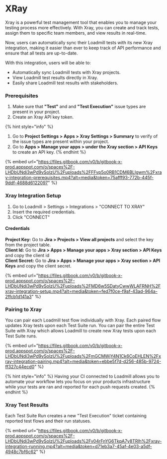 # XRay

Xray is a powerful test management tool that enables you to manage your testing process more effectively. With Xray, you can create and track tests, assign them to specific team members, and view results in real-time.&#x20;

Now, users can automatically sync their Loadmill tests with its new Xray integration, making it easier than ever to keep track of API performance and ensure that all tests are up-to-date.

With this integration, users will be able to:

* Automatically sync Loadmill tests with Xray projects.
* View Loadmill test results directly in Xray.
* Easily share Loadmill test results with stakeholders.

### Prerequisites

1. Make sure that **"Test"** and and **"Test Execution"** issue types are present in your project.
2. Create an Xray API key token.

{% hint style="info" %}
1. Go to **Project Settings > Apps > Xray Settings > Summary** to verify of the issue types are present within your project.
2. Go to **Apps > Manage your apps > under the Xray section > API Keys** to create an API key.
{% endhint %}

{% embed url="https://files.gitbook.com/v0/b/gitbook-x-prod.appspot.com/o/spaces%2F-LHDbUNdi3wPd9vSolzU%2Fuploads%2FFFvp5o0RB1CDM6BLlgwm%2Fxray-integration-prerequisites.mp4?alt=media&token=75afff93-772b-445f-9ddf-4688d6122097" %}

### Xray Integration Setup

1. Go to Loadmill > Settings > Integrations > "CONNECT TO XRAY"
2. Insert the required credentials.
3. Click "CONNECT"

#### Credentials

**Project Key:** Go to **Jira > Projects > View all projects** and select the key from the project table.\
**Client Id:** Go to **Jira > Apps > Manage your apps >  Xray section > API Keys** and copy the client id\
**Client Secret:** Go to **Jira > Apps > Manage your apps >  Xray section > API Keys** and copy the client secret.

{% embed url="https://files.gitbook.com/v0/b/gitbook-x-prod.appspot.com/o/spaces%2F-LHDbUNdi3wPd9vSolzU%2Fuploads%2FMD6w5SDatyCwwWLAFRNH%2Fxray-integration-setup.mp4?alt=media&token=fed7f0ce-f9af-43ad-964a-2ffcb1d141a3" %}

### Pairing to Xray

You can pair each Loadmill test flow individually with Xray. Each paired flow updates Xray tests upon each Test Suite run. You can pair the entire Test Suite with Xray which allows Loadmill to create new Xray tests upon each Test Suite runs.

{% embed url="https://files.gitbook.com/v0/b/gitbook-x-prod.appspot.com/o/spaces%2F-LHDbUNdi3wPd9vSolzU%2Fuploads%2FmGCMWjY4N1Ck6CoEHLEN%2Fxray-integration-pairing.mp4?alt=media&token=ebbe5f7d-d256-485b-9724-ff327c44ecd0" %}

{% hint style="info" %}
Having your CI connected to Loadmill allows you to automate your workflow lets you focus on your products infrastructure while your tests are ran and reported for each push requests created.
{% endhint %}

### Xray Test Results

Each Test Suite Run creates a new "Test Execution" ticket containing reported test flows and their run statuses.

{% embed url="https://files.gitbook.com/v0/b/gitbook-x-prod.appspot.com/o/spaces%2F-LHDbUNdi3wPd9vSolzU%2Fuploads%2Fv04rFnYG6TkpA7y8TRlh%2Fxray-integration-running.mp4?alt=media&token=d71eb3a7-45af-4e03-a5df-4948c7bf6c62" %}
